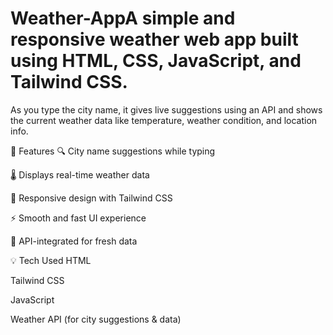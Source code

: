 # Weather-AppA simple and responsive weather web app built using HTML, CSS, JavaScript, and Tailwind CSS.
As you type the city name, it gives live suggestions using an API and shows the current weather data like temperature, weather condition, and location info.

🔧 Features
🔍 City name suggestions while typing

🌡️ Displays real-time weather data

📱 Responsive design with Tailwind CSS

⚡ Smooth and fast UI experience

🔄 API-integrated for fresh data

💡 Tech Used
HTML

Tailwind CSS

JavaScript

Weather API (for city suggestions & data)

